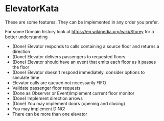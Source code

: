 # ElevatorKata
These are some features. They can be implemented in any order you prefer.

For some Domain history look at https://en.wikipedia.org/wiki/Storey for a better understanding

* (Done) Elevator responds to calls containing a source floor and returns a direction
* (Done) Elevator delivers passengers to requested floors
* (Done) Elevator should have an event that emits each floor as it passes the floor
* (Done) Elevator doesn't respond immediately. consider options to simulate time
* Elevator calls are queued not necessarily FIFO
* Validate passenger floor requests
* (Done as Observer or Event)Implement current floor monitor
* (Done) Implement direction arrows
* (Done) You may implement doors (opening and closing)
* You may implement DING!
* There can be more than one elevator
